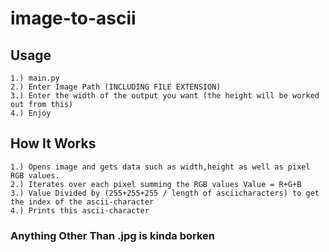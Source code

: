 # image-to-ascii

## Usage
``` 
1.) main.py
2.) Enter Image Path (INCLUDING FILE EXTENSION)
3.) Enter the width of the output you want (the height will be worked out from this)
4.) Enjoy
```

## How It Works
```
1.) Opens image and gets data such as width,height as well as pixel RGB values.
2.) Iterates over each pixel summing the RGB values Value = R+G+B
3.) Value Divided by (255+255+255 / length of asciicharacters) to get the index of the ascii-character
4.) Prints this ascii-character
```
### Anything Other Than .jpg is kinda borken
